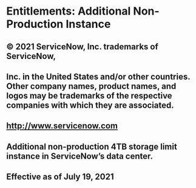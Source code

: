 # Entitlements: Additional Non-Production Instance

## © 2021 ServiceNow, Inc. trademarks of ServiceNow,

## Inc. in the United States and/or other countries. Other company names, product names, and logos may be trademarks of the respective companies with which they are associated.

## http://www.servicenow.com

## Additional non-production 4TB storage limit instance in ServiceNow’s data center.

## Effective as of July 19, 2021


